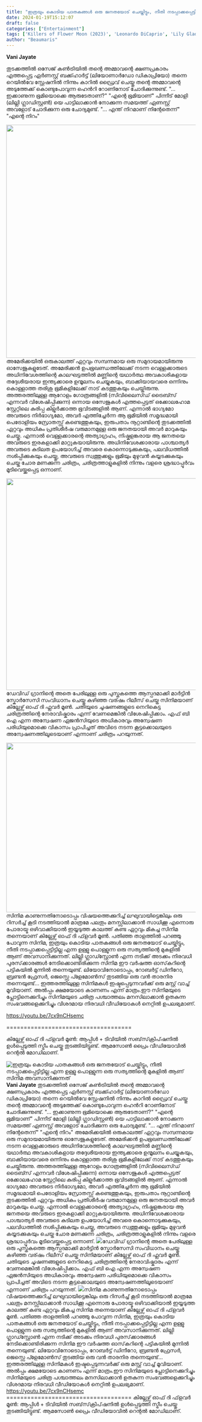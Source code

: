 ```yaml
---
title: "ഇത്രയും കൊടിയ പാതകങ്ങൾ ഒരു ജനതയോട് ചെയ്തിട്ടും, നീതി നടപ്പാക്കപ്പെട്ടിട്ടില്ല എന്ന ഉള്ളു പൊള്ളുന്ന ഒരു സത്യത്തിന്റെ മുകളിൽ ആണ് സിനിമ അവസാനിക്കുന്നത്"
date: 2024-01-19T15:12:07
draft: false
categories: ["Entertainment"]
tags: ['Killers of Flower Moon (2023)', 'Leonardo DiCaprio', 'Lily Gladstone', 'review']
author: "Beaumaris"
---
```


<strong>Vani Jayate</strong>

തുടക്കത്തിൽ ഒസേജ് കൺട്രിയിൽ തന്റെ അമ്മാവന്റെ ക്ഷണപ്രകാരം എത്തപ്പെട്ട ഏർണസ്റ്റ് ബക്ക്ഹാർട്ട് (ലിയോണാർഡോ ഡികാപ്രിയോ) തന്നെ റെയിൽവേ സ്റ്റേഷനിൽ നിന്നും കാറിൽ ഡ്രൈവ് ചെയ്തു തന്റെ അമ്മാവന്റെ അടുത്തേക്ക് കൊണ്ടുപോവുന്ന ഹെൻറി റോണിനോട് ചോദിക്കുന്നുണ്ട്.
"... ഇക്കാണുന്ന ഭൂമിയൊക്കെ ആരുടേതാണ്?"
"എന്റെ ഭൂമിയാണ്"
പിന്നീട് മോളി (ലില്ലി ഗ്ലാഡിസ്റ്റൺ) യെ പാട്ടിലാക്കാൻ നോക്കുന്ന സമയത്ത് ഏണസ്റ്റ് അവളോട് ചോദിക്കുന്ന ഒരു ചോദ്യമുണ്ട്.
"... എന്ത് നിറമാണ് നിന്റേതെന്ന്"
"എന്റെ നിറം"

<img class="size-full wp-image-438814 aligncenter" src="https://cdn.boolokam.com/articles/2024/01/wffwwfw.jpeg" alt="" width="930" height="620" />അമേരിക്കയിൽ ഒരുകാലത്ത് ഏറ്റവും സമ്പന്നമായ ഒരു സമുദായമായിരുന്നു ഓസേജുകളുടേത്. അമേരിക്കൻ ഉപഭൂഖണ്ഡത്തിലേക്ക് നടന്ന വെള്ളക്കാരുടെ അധിനിവേശത്തിന്റെ കാലഘട്ടത്തിൽ മണ്ണിന്റെ യഥാർത്ഥ അവകാശികളായ തദ്ദേശീയരായ ഇന്ത്യക്കാരെ ഉന്മൂലനം ചെയ്യുകയും, ബാക്കിയായവരെ ഒന്നിനും കൊള്ളാത്ത തരിശു ഭൂമികളിലേക്ക് നാട് കടത്തുകയും ചെയ്തിരുന്നു. അത്തരത്തിലുള്ള ആറോളം ഗോത്രങ്ങളിൽ (സിവിലൈസ്ഡ് ട്രൈബ്സ് എന്നവർ വിശേഷിപ്പിക്കുന്ന) ഒന്നായ ഒസേജുകൾ എത്തപ്പെട്ടത് ഒക്കോലഹോമ സ്റ്റേറ്റിലെ കുരിപ്പ കിളുർക്കാത്ത ഭൂവിടങ്ങളിൽ ആണ്. എന്നാൽ ഭാഗ്യമോ അവരുടെ നിർഭാഗ്യമോ, അവർ എത്തിച്ചേർന്ന ആ ഭൂമിയിൽ സമൃദ്ധമായി പെട്രോളിയം സ്രോതസ്സ് കണ്ടെത്തുകയും, ഇരുപതാം നൂറ്റാണ്ടിന്റെ തുടക്കത്തിൽ ഏറ്റവും അധികം പ്രതിശീർഷ വരുമാനമുള്ള ഒരു ജനതയായി അവർ മാറുകയും ചെയ്തു. എന്നാൽ വെള്ളക്കാരന്റെ അത്യാഗ്രഹം, നിഷ്കളങ്കരായ ആ ജനതയെ അവരുടെ ഇരകളാക്കി മാറ്റുകയായിരുന്നു. അധിനിവേശക്കാരായ പാശ്ചാത്യർ അവരുടെ കുടിലത ഉപയോഗിച്ച് അവരെ കൊന്നൊടുക്കുകയും, പലവിധത്തിൽ നശിപ്പിക്കുകയും ചെയ്തു, അവരുടെ സ്വത്തുക്കളും ഭൂമിയും മുഴുവൻ കയ്യടക്കുകയും ചെയ്ത ചോര മണക്കുന്ന ചരിത്രം, ചരിത്രത്താളുകളിൽ നിന്നും വളരെ ശ്രദ്ധാപ്പൂർവം മൂടിവെയ്ക്കപ്പെട്ട ഒന്നാണ്.

<img class="size-full wp-image-438815 aligncenter" src="https://cdn.boolokam.com/articles/2024/01/qdqdqdqdq.webp" alt="" width="1000" height="563" />ഡേവിഡ് ഗ്രാനിന്റെ അതെ പേരിലുള്ള ഒരു പുസ്തകത്തെ ആസ്പദമാക്കി മാർട്ടിൻ സ്കോർസേസി സംവിധാനം ചെയ്തു കഴിഞ്ഞ വര്ഷം റിലീസ് ചെയ്ത സിനിമയാണ് കില്ലേഴ്സ് ഓഫ് ദി ഫ്ലവർ മൂൺ. ചതിയുടെ ചൂഷണങ്ങളുടെ നെറികെട്ട ചരിത്രത്തിന്റെ നേരാവിഷ്കാരം എന്ന് വേണമെങ്കിൽ വിശേഷിപ്പിക്കാം. എഫ് ബി ഐ എന്ന അന്വേഷണ ഏജൻസിയുടെ അധികാരവും അന്വേഷണ പരിധിയുമൊക്കെ വികാസം പ്രാപിച്ചത് അവിടെ നടന്ന കൂട്ടക്കൊലയുടെ അന്വേഷണത്തിലൂടെയാണ് എന്നാണ് ചരിത്രം പറയുന്നത്.

<img class="alignnone size-full wp-image-438816" src="https://cdn.boolokam.com/articles/2024/01/dqqddqdq.webp" alt="" width="800" height="451" />സിനിമ കാണുന്നതിനോടൊപ്പം വിഷയത്തെക്കുറിച്ച് ലഘുവായിട്ടെങ്കിലും ഒരു റിസർച്ച് കൂടി നടത്തിയാൽ മാത്രമേ പലതും മനസ്സിലാക്കാൻ സാധിക്കൂ എന്നൊരു പോരായ്മ ഒഴിവാക്കിയാൽ ഇയ്യടുത്ത കാലത്ത് കണ്ട ഏറ്റവും മികച്ച സിനിമ തന്നെയാണ് കില്ലേഴ്സ് ഓഫ് ദി ഫ്‌ളവർ മൂൺ. പതിഞ്ഞ താളത്തിൽ പറഞ്ഞു പോവുന്ന സിനിമ, ഇത്രയും കൊടിയ പാതകങ്ങൾ ഒരു ജനതയോട് ചെയ്തിട്ടും, നീതി നടപ്പാക്കപ്പെട്ടിട്ടില്ല എന്ന ഉള്ളു പൊള്ളുന്ന ഒരു സത്യത്തിന്റെ മുകളിൽ ആണ് അവസാനിക്കുന്നത്. ലില്ലി ഗ്ലാഡ്സ്റ്റോൺ എന്ന നടിക്ക് അടക്കം നിരവധി പുരസ്‌ക്കാരങ്ങൾ നേടിക്കൊണ്ടിരിക്കുന്ന സിനിമ ഈ വർഷത്ത ഓസ്‌കറിന്റെ പട്ടികയിൽ മുന്നിൽ തന്നെയുണ്ട്. ലിയോവിനോടൊപ്പം, റോബർട്ട് ഡിനീറോ, ബ്രണ്ടൻ ഫ്രേസർ, ജെസ്സെ പ്ളേമോൺസ് തുടങ്ങിയ ഒരു വൻ താരനിര തന്നെയുണ്ട്... ഇത്തരത്തിലുള്ള സിനിമകൾ ഇഷ്ടപ്പെടുന്നവർക്ക് ഒരു മസ്റ്റ് വാച്ച് മൂവിയാണ്. അൽപ്പം ക്ഷമയോടെ കാണണം എന്ന് മാത്രം.ഈ സിനിമയുടെ പ്ലോട്ടിനെക്കുറിച്ചും സിനിമയുടെ ചരിത്ര പശ്ചാത്തലം മനസിലാക്കാൻ ഉതകുന്ന സംഭവങ്ങളെക്കുറിച്ചും വിശദമായ നിരവധി വീഡിയോകൾ നെറ്റിൽ ഉപലഭ്യമാണ്.

https://youtu.be/7cx9nCHsemc

====================================

കില്ലേഴ്സ് ഓഫ് ദി ഫ്‌ളവർ മൂൺ:
ആപ്പിൾ + ടിവിയിൽ സബ്‌സ്‌ക്രിപ്‌ഷനിൽ ഉൾപ്പെടുത്തി സ്ട്രീം ചെയ്തു തുടങ്ങിയിട്ടുണ്ട്. ആമസോൺ പ്രൈം വീഡിയോവിൽ റെന്റൽ മോഡിലാണ്.


![ഇത്രയും കൊടിയ പാതകങ്ങൾ ഒരു ജനതയോട് ചെയ്തിട്ടും, നീതി നടപ്പാക്കപ്പെട്ടിട്ടില്ല എന്ന ഉള്ളു പൊള്ളുന്ന ഒരു സത്യത്തിന്റെ മുകളിൽ ആണ് സിനിമ അവസാനിക്കുന്നത്](https://cdn.boolokam.com/articles/2024/01/wffwwfw.jpeg)**Vani Jayate** തുടക്കത്തിൽ ഒസേജ് കൺട്രിയിൽ തന്റെ അമ്മാവന്റെ ക്ഷണപ്രകാരം എത്തപ്പെട്ട ഏർണസ്റ്റ് ബക്ക്ഹാർട്ട് (ലിയോണാർഡോ ഡികാപ്രിയോ) തന്നെ റെയിൽവേ സ്റ്റേഷനിൽ നിന്നും കാറിൽ ഡ്രൈവ് ചെയ്തു തന്റെ അമ്മാവന്റെ അടുത്തേക്ക് കൊണ്ടുപോവുന്ന ഹെൻറി റോണിനോട് ചോദിക്കുന്നുണ്ട്. "... ഇക്കാണുന്ന ഭൂമിയൊക്കെ ആരുടേതാണ്?" "എന്റെ ഭൂമിയാണ്" പിന്നീട് മോളി (ലില്ലി ഗ്ലാഡിസ്റ്റൺ) യെ പാട്ടിലാക്കാൻ നോക്കുന്ന സമയത്ത് ഏണസ്റ്റ് അവളോട് ചോദിക്കുന്ന ഒരു ചോദ്യമുണ്ട്. "... എന്ത് നിറമാണ് നിന്റേതെന്ന്" "എന്റെ നിറം" അമേരിക്കയിൽ ഒരുകാലത്ത് ഏറ്റവും സമ്പന്നമായ ഒരു സമുദായമായിരുന്നു ഓസേജുകളുടേത്. അമേരിക്കൻ ഉപഭൂഖണ്ഡത്തിലേക്ക് നടന്ന വെള്ളക്കാരുടെ അധിനിവേശത്തിന്റെ കാലഘട്ടത്തിൽ മണ്ണിന്റെ യഥാർത്ഥ അവകാശികളായ തദ്ദേശീയരായ ഇന്ത്യക്കാരെ ഉന്മൂലനം ചെയ്യുകയും, ബാക്കിയായവരെ ഒന്നിനും കൊള്ളാത്ത തരിശു ഭൂമികളിലേക്ക് നാട് കടത്തുകയും ചെയ്തിരുന്നു. അത്തരത്തിലുള്ള ആറോളം ഗോത്രങ്ങളിൽ (സിവിലൈസ്ഡ് ട്രൈബ്സ് എന്നവർ വിശേഷിപ്പിക്കുന്ന) ഒന്നായ ഒസേജുകൾ എത്തപ്പെട്ടത് ഒക്കോലഹോമ സ്റ്റേറ്റിലെ കുരിപ്പ കിളുർക്കാത്ത ഭൂവിടങ്ങളിൽ ആണ്. എന്നാൽ ഭാഗ്യമോ അവരുടെ നിർഭാഗ്യമോ, അവർ എത്തിച്ചേർന്ന ആ ഭൂമിയിൽ സമൃദ്ധമായി പെട്രോളിയം സ്രോതസ്സ് കണ്ടെത്തുകയും, ഇരുപതാം നൂറ്റാണ്ടിന്റെ തുടക്കത്തിൽ ഏറ്റവും അധികം പ്രതിശീർഷ വരുമാനമുള്ള ഒരു ജനതയായി അവർ മാറുകയും ചെയ്തു. എന്നാൽ വെള്ളക്കാരന്റെ അത്യാഗ്രഹം, നിഷ്കളങ്കരായ ആ ജനതയെ അവരുടെ ഇരകളാക്കി മാറ്റുകയായിരുന്നു. അധിനിവേശക്കാരായ പാശ്ചാത്യർ അവരുടെ കുടിലത ഉപയോഗിച്ച് അവരെ കൊന്നൊടുക്കുകയും, പലവിധത്തിൽ നശിപ്പിക്കുകയും ചെയ്തു, അവരുടെ സ്വത്തുക്കളും ഭൂമിയും മുഴുവൻ കയ്യടക്കുകയും ചെയ്ത ചോര മണക്കുന്ന ചരിത്രം, ചരിത്രത്താളുകളിൽ നിന്നും വളരെ ശ്രദ്ധാപ്പൂർവം മൂടിവെയ്ക്കപ്പെട്ട ഒന്നാണ്. ![](https://cdn.boolokam.com/articles/2024/01/qdqdqdqdq.webp)ഡേവിഡ് ഗ്രാനിന്റെ അതെ പേരിലുള്ള ഒരു പുസ്തകത്തെ ആസ്പദമാക്കി മാർട്ടിൻ സ്കോർസേസി സംവിധാനം ചെയ്തു കഴിഞ്ഞ വര്ഷം റിലീസ് ചെയ്ത സിനിമയാണ് കില്ലേഴ്സ് ഓഫ് ദി ഫ്ലവർ മൂൺ. ചതിയുടെ ചൂഷണങ്ങളുടെ നെറികെട്ട ചരിത്രത്തിന്റെ നേരാവിഷ്കാരം എന്ന് വേണമെങ്കിൽ വിശേഷിപ്പിക്കാം. എഫ് ബി ഐ എന്ന അന്വേഷണ ഏജൻസിയുടെ അധികാരവും അന്വേഷണ പരിധിയുമൊക്കെ വികാസം പ്രാപിച്ചത് അവിടെ നടന്ന കൂട്ടക്കൊലയുടെ അന്വേഷണത്തിലൂടെയാണ് എന്നാണ് ചരിത്രം പറയുന്നത്. ![](https://cdn.boolokam.com/articles/2024/01/dqqddqdq.webp)സിനിമ കാണുന്നതിനോടൊപ്പം വിഷയത്തെക്കുറിച്ച് ലഘുവായിട്ടെങ്കിലും ഒരു റിസർച്ച് കൂടി നടത്തിയാൽ മാത്രമേ പലതും മനസ്സിലാക്കാൻ സാധിക്കൂ എന്നൊരു പോരായ്മ ഒഴിവാക്കിയാൽ ഇയ്യടുത്ത കാലത്ത് കണ്ട ഏറ്റവും മികച്ച സിനിമ തന്നെയാണ് കില്ലേഴ്സ് ഓഫ് ദി ഫ്‌ളവർ മൂൺ. പതിഞ്ഞ താളത്തിൽ പറഞ്ഞു പോവുന്ന സിനിമ, ഇത്രയും കൊടിയ പാതകങ്ങൾ ഒരു ജനതയോട് ചെയ്തിട്ടും, നീതി നടപ്പാക്കപ്പെട്ടിട്ടില്ല എന്ന ഉള്ളു പൊള്ളുന്ന ഒരു സത്യത്തിന്റെ മുകളിൽ ആണ് അവസാനിക്കുന്നത്. ലില്ലി ഗ്ലാഡ്സ്റ്റോൺ എന്ന നടിക്ക് അടക്കം നിരവധി പുരസ്‌ക്കാരങ്ങൾ നേടിക്കൊണ്ടിരിക്കുന്ന സിനിമ ഈ വർഷത്ത ഓസ്‌കറിന്റെ പട്ടികയിൽ മുന്നിൽ തന്നെയുണ്ട്. ലിയോവിനോടൊപ്പം, റോബർട്ട് ഡിനീറോ, ബ്രണ്ടൻ ഫ്രേസർ, ജെസ്സെ പ്ളേമോൺസ് തുടങ്ങിയ ഒരു വൻ താരനിര തന്നെയുണ്ട്... ഇത്തരത്തിലുള്ള സിനിമകൾ ഇഷ്ടപ്പെടുന്നവർക്ക് ഒരു മസ്റ്റ് വാച്ച് മൂവിയാണ്. അൽപ്പം ക്ഷമയോടെ കാണണം എന്ന് മാത്രം.ഈ സിനിമയുടെ പ്ലോട്ടിനെക്കുറിച്ചും സിനിമയുടെ ചരിത്ര പശ്ചാത്തലം മനസിലാക്കാൻ ഉതകുന്ന സംഭവങ്ങളെക്കുറിച്ചും വിശദമായ നിരവധി വീഡിയോകൾ നെറ്റിൽ ഉപലഭ്യമാണ്. https://youtu.be/7cx9nCHsemc ==================================== കില്ലേഴ്സ് ഓഫ് ദി ഫ്‌ളവർ മൂൺ: ആപ്പിൾ + ടിവിയിൽ സബ്‌സ്‌ക്രിപ്‌ഷനിൽ ഉൾപ്പെടുത്തി സ്ട്രീം ചെയ്തു തുടങ്ങിയിട്ടുണ്ട്. ആമസോൺ പ്രൈം വീഡിയോവിൽ റെന്റൽ മോഡിലാണ്.
